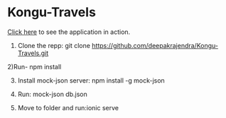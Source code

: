 # Kongu-Travels



[Click here](http://taxi.surge.sh/) to see the application in action. 
1) Clone the repp: git clone https://github.com/deepakrajendra/Kongu-Travels.git

2)Run- npm install

3) Install mock-json server: npm install -g mock-json

4) Run: mock-json db.json

5) Move to folder and run:ionic serve
